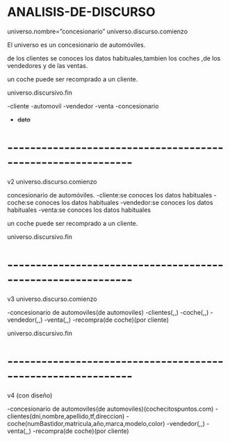 # ANALISIS-DE-DISCURSO
universo.nombre=”concesionario”
universo.discurso.comienzo

El universo es un concesionario de automóviles.

de los clientes se conoces los datos habituales,tambien los coches ,de los vendedores y de las ventas.

un coche puede ser recomprado a un cliente.

universo.discursivo.fin

-cliente
-automovil
-vendedor
-venta
-concesionario
- ~~dato~~
# ------------------------------------------------------------
v2
universo.discurso.comienzo

 concesionario de automóviles.
-cliente:se conoces los datos habituales
-coche:se conoces los datos habituales
-vendedor:se conoces los datos habituales
-venta:se conoces los datos habituales

un coche puede ser recomprado a un cliente.

universo.discursivo.fin
# ------------------------------------------------------------
v3
universo.discurso.comienzo

-concesionario de automoviles(de automoviles)
-clientes(,,)
-coche(,,)
-vendedor(,,)
-venta(,,)
-recompra(de coche)(por cliente)

universo.discursivo.fin
# ------------------------------------------------------------
v4 (con diseño)

-concesionario de automoviles(de automoviles)(cochecitospuntos.com)
-clientes(dni,nombre,apellido,tf,direccion)
-coche(numBastidor,matricula,año,marca,modelo,color)
-vendedor(,,)
-venta(,,)
-recompra(de coche)(por cliente)



